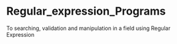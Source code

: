 # Regular_expression_Programs
To searching, validation and manipulation in a field using Regular Expression
